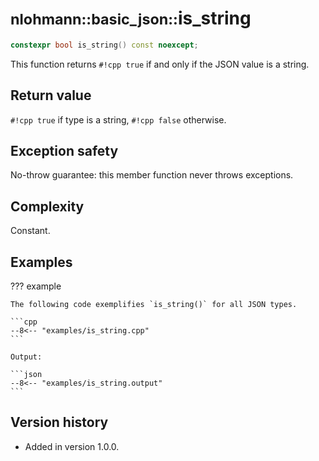 # <small>nlohmann::basic_json::</small>is_string

```cpp
constexpr bool is_string() const noexcept;
```

This function returns `#!cpp true` if and only if the JSON value is a string.

## Return value

`#!cpp true` if type is a string, `#!cpp false` otherwise.

## Exception safety

No-throw guarantee: this member function never throws exceptions.

## Complexity

Constant.

## Examples

??? example

    The following code exemplifies `is_string()` for all JSON types.

    ```cpp
    --8<-- "examples/is_string.cpp"
    ```

    Output:

    ```json
    --8<-- "examples/is_string.output"
    ```

## Version history

- Added in version 1.0.0.
